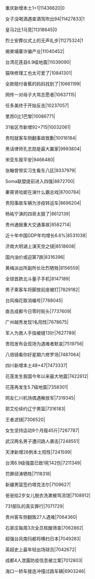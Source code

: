 重庆新增本土1+1|11436620|0

女子没喝酒遇查酒驾吹出94|11427833|1

皇马2比1马竞|11318645|0

烈士安葬仪式上的无声礼步|11275324|1

揭柬埔寨诈骗产业|11040452|

台湾花莲县6.9级地震|11039090|

猫咪修理工也太可爱了|10841301|

全款赔付香蕉的妈妈找到了|10661199|

网传一对母子大骂志愿者|10637115|

任多美终于开始反击|10237057|

里昂0比1巴黎|10086771|

31省区市新增92+715|10032061|

贵阳就客车侧翻事故致歉|10016184|

黑话律师孔志勋是最大赢家|9993804|

宋亚东报平安|9466480|

张翰曾带实习生看东八区|9337979|

Soma联盟提前进入四强|8872700|

秦霄贤哈妮在演什么霸总戏|8700784|

贵阳事故车辆为涉疫转运车|8696204|

杨祐宁演的四哥太狠了|8612139|

贵州通报重大交通事故|8582714|

近十年中国GDP年均增长6.6%|8531038|

济南大明湖上演天空之镜|8518608|

国内油价或迎第7跌|8316396|

黄梅派出所副所长壮烈牺牲|8156559|

全球首款北斗量子手机|8147189|

男子乘客车将脚放前座被打|7829182|

台风梅花取消编号|7788045|

直击成都今日零时街头|7737609|

广州越秀发现1名阳性|7678675|

军人为救人手指被缝13针|7627789|

贵阳发布会现场为遇难者默哀|7519756|

八倍镜看你好星期六修罗场|7487064|

四川新增本土48+47|7473337|

花莲发生我国今年以来最大地震|7422612|

花莲再发生5.7级地震|7358301|

网友仁川机场偶遇解放军|7319345|

郭艾伦续约辽宁男篮|7316183|

王者滤镜|7306520|

女生坚持运动9个月瘦45斤|7267787|

武汉两名男子遭问路人袭击|7248551|

天津新增26例本土阳性|7241599|

台湾6.9级强震已致1死142伤|7211349|

罚罪邱涛牺牲|7118318|

新疆男篮签约塔克法尔|7109627|

爸爸给2岁女儿脱衣洗漱被骂流氓|7108912|

731部队的真实罪行|7071729|

贵州客车侧翻致27人遇难|7064360|

石家庄每周3次全员核酸筛查|7062862|

超强台风南玛都将横扫日本|7049283|

英超史上最年轻出场球员|7042672|

成都4人泄露防疫信息被立案|7012803|

海口一轿车接连冲撞过路车辆|6903246|

